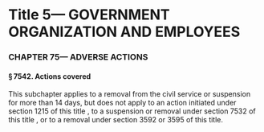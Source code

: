 
# Title 5— GOVERNMENT ORGANIZATION AND EMPLOYEES
### CHAPTER 75— ADVERSE ACTIONS
#### § 7542. Actions covered

This subchapter applies to a removal from the civil service or suspension for more than 14 days, but does not apply to an action initiated under section 1215 of this title , to a suspension or removal under section 7532 of this title , or to a removal under section 3592 or 3595 of this title.
